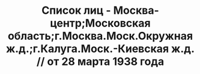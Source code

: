 ---
title: Список лиц - Москва-центр;Московская область;г.Москва.Моск.Окружная ж.д.;г.Калуга.Моск.-Киевская
  ж.д. // от 28 марта 1938 года
description: РГАСПИ, ф.17, т.7, оп.171, дело 415, лист 190
images:
- /disk/pictures/v07/17-171-415-190.jpg
- /disk/pictures/v07/17-171-415-191.jpg
- /disk/pictures/v07/17-171-415-192.jpg
- /disk/pictures/v07/17-171-415-193.jpg
- /disk/pictures/v07/17-171-415-194.jpg
- /disk/pictures/v07/17-171-415-195.jpg
---